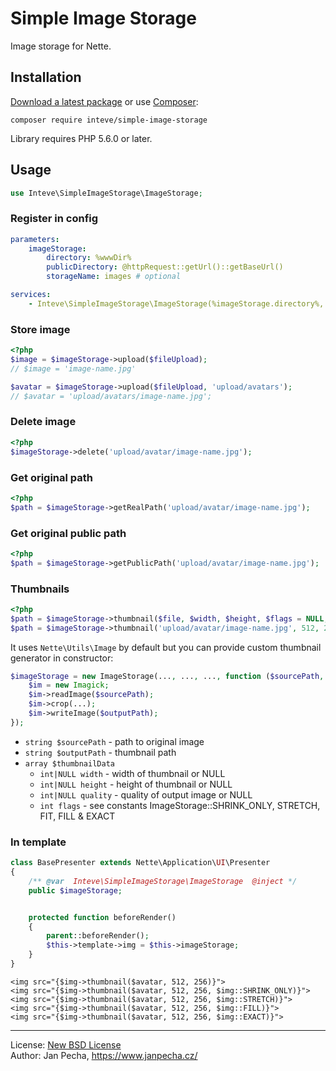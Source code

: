 
# Simple Image Storage

Image storage for Nette.


## Installation

[Download a latest package](https://github.com/inteve/simple-image-storage/releases) or use [Composer](http://getcomposer.org/):

```
composer require inteve/simple-image-storage
```

Library requires PHP 5.6.0 or later.


## Usage

``` php
use Inteve\SimpleImageStorage\ImageStorage;
```


### Register in config

``` yaml
parameters:
	imageStorage:
		directory: %wwwDir%
		publicDirectory: @httpRequest::getUrl()::getBaseUrl()
		storageName: images # optional

services:
	- Inteve\SimpleImageStorage\ImageStorage(%imageStorage.directory%, %imageStorage.publicDirectory%, %imageStorage.storageName%)
```


### Store image

``` php
<?php
$image = $imageStorage->upload($fileUpload);
// $image = 'image-name.jpg'

$avatar = $imageStorage->upload($fileUpload, 'upload/avatars');
// $avatar = 'upload/avatars/image-name.jpg';
```


### Delete image

``` php
<?php
$imageStorage->delete('upload/avatar/image-name.jpg');
```


### Get original path

``` php
<?php
$path = $imageStorage->getRealPath('upload/avatar/image-name.jpg');
```


### Get original public path

``` php
<?php
$path = $imageStorage->getPublicPath('upload/avatar/image-name.jpg');
```


### Thumbnails

``` php
<?php
$path = $imageStorage->thumbnail($file, $width, $height, $flags = NULL, $quality = NULL);
$path = $imageStorage->thumbnail('upload/avatar/image-name.jpg', 512, 256);
```

It uses `Nette\Utils\Image` by default but you can provide custom thumbnail generator in constructor:

``` php
$imageStorage = new ImageStorage(..., ..., ..., function ($sourcePath, $outputPath, array $thumbnailData) {
	$im = new Imagick;
	$im->readImage($sourcePath);
	$im->crop(...);
	$im->writeImage($outputPath);
});
```

* `string $sourcePath` - path to original image
* `string $outputPath` - thumbnail path
* `array $thumbnailData`
	* `int|NULL width` - width of thumbnail or NULL
	* `int|NULL height` - height of thumbnail or NULL
	* `int|NULL quality` - quality of output image or NULL
	* `int flags` - see constants ImageStorage::SHRINK_ONLY, STRETCH, FIT, FILL & EXACT


### In template

``` php
class BasePresenter extends Nette\Application\UI\Presenter
{
	/** @var  Inteve\SimpleImageStorage\ImageStorage  @inject */
	public $imageStorage;


	protected function beforeRender()
	{
		parent::beforeRender();
		$this->template->img = $this->imageStorage;
	}
}
```

``` smarty
<img src="{$img->thumbnail($avatar, 512, 256)}">
<img src="{$img->thumbnail($avatar, 512, 256, $img::SHRINK_ONLY)}">
<img src="{$img->thumbnail($avatar, 512, 256, $img::STRETCH)}">
<img src="{$img->thumbnail($avatar, 512, 256, $img::FILL)}">
<img src="{$img->thumbnail($avatar, 512, 256, $img::EXACT)}">
```

------------------------------

License: [New BSD License](license.md)
<br>Author: Jan Pecha, https://www.janpecha.cz/
